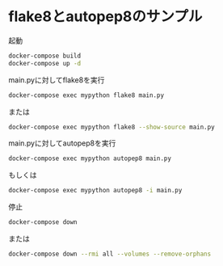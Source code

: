 # flake8とautopep8のサンプル

起動

```bash
docker-compose build
docker-compose up -d
```

main.pyに対してflake8を実行

```bash
docker-compose exec mypython flake8 main.py
```

または

```bash
docker-compose exec mypython flake8 --show-source main.py
```

main.pyに対してautopep8を実行

```bash
docker-compose exec mypython autopep8 main.py
```

もしくは

```bash
docker-compose exec mypython autopep8 -i main.py
```


停止

```bash
docker-compose down
```

または

```bash
docker-compose down --rmi all --volumes --remove-orphans
```
